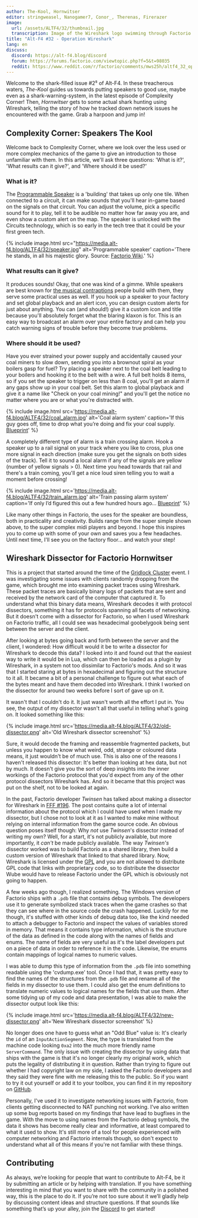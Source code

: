 ```yaml
---
author: The-Kool, Hornwitser
editor: stringweasel, Nanogamer7, Conor_, Therenas, Firerazer
image:
  url: /assets/ALTF4/32/thumbnail.jpg
  transcription: Image of the Wireshark logo swimming through Factorio's waters
title: "Alt-F4 #32 - Operation Wireshark"
lang: en
discuss:
  discord: https://alt-f4.blog/discord
  forum: https://forums.factorio.com/viewtopic.php?f=5&t=98035
  reddit: https://www.reddit.com/r/factorio/comments/mws25h/altf4_32_operation_wireshark/
---
```


Welcome to the shark-filled issue #2⁵ of Alt-F4. In these treacherous waters, *The-Kool* guides us towards putting speakers to good use, maybe even as a shark-warning-system, in the latest episode of Complexity Corner! Then, *Hornwitser* gets to some actual shark hunting using Wireshark, telling the story of how he tracked down network issues he encountered with the game. Grab a harpoon and jump in!

## Complexity Corner: Speakers <author>The Kool</author>

Welcome back to Complexity Corner, where we look over the less used or more complex mechanics of the game to give an introduction to those unfamiliar with them. In this article, we'll ask three questions: 'What is it?', 'What results can it give?', and 'Where should it be used?'

### What is it?

The [Programmable Speaker](https://wiki.factorio.com/Programmable_speaker) is a 'building' that takes up only one tile. When connected to a circuit, it can make sounds that you'll hear in-game based on the signals on that circuit. You can adjust the volume, pick a specific sound for it to play, tell it to be audible no matter how far away you are, and even show a custom alert on the map. The speaker is unlocked with the Circuits technology, which is so early in the tech tree that it could be your first green tech.

{% include image.html src="https://media.alt-f4.blog/ALTF4/32/speaker.jpg" alt='Programmable speaker' caption='There he stands, in all his majestic glory. Source: <a href="https://wiki.factorio.com/File:Programmable_speaker_entity.png">Factorio Wiki</a>.' %}

### What results can it give?

It produces sounds! Okay, that one was kind of a gimme. While speakers are best known for [the musical contraptions](https://miditorio.com/) people build with them, they serve some practical uses as well. If you hook up a speaker to your factory and set global playback and an alert icon, you can design custom alerts for just about anything. You can (and should!) give it a custom icon and title because you'll absolutely forget what the blaring klaxon is for. This is an easy way to broadcast an alarm over your entire factory and can help you catch warning signs of trouble before they become true problems.

### Where should it be used?

Have you ever strained your power supply and accidentally caused your coal miners to slow down, sending you into a brownout spiral as your boilers gasp for fuel? Try placing a speaker next to the coal belt leading to your boilers and hooking it to the belt with a wire. A full belt holds 8 items, so if you set the speaker to trigger on less than 8 coal, you'll get an alarm if any gaps show up in your coal belt. Set this alarm to global playback and give it a name like "Check on your coal mining!" and you'll get the notice no matter where you are or what you're distracted with.

{% include image.html src='https://media.alt-f4.blog/ALTF4/32/coal_alarm.jpg' alt='Coal alarm system' caption='If this guy goes off, time to drop what you’re doing and fix your coal supply. <a href="https://media.alt-f4.blog/ALTF4/32/coal_alarm_bp.txt">Blueprint</a>' %}

A completely different type of alarm is a train crossing alarm. Hook a speaker up to a rail signal on your track where you like to cross, plus one more signal in each direction (make sure you get the signals on both sides of the track). Tell it to sound a local alarm if any of the signals are yellow (number of yellow signals > 0). Next time you head towards that rail and there's a train coming, you'll get a nice loud siren telling you to wait a moment before crossing!

{% include image.html src='https://media.alt-f4.blog/ALTF4/32/train_alarm.jpg' alt='Train passing alarm system' caption='If only I’d figured this out a few hundred hours ago... <a href="https://media.alt-f4.blog/ALTF4/32/train_alarm_bp.txt">Blueprint</a>' %}

Like many other things in Factorio, the uses for the speaker are boundless, both in practicality and creativity. Builds range from the super simple shown above, to the super complex midi players and beyond. I hope this inspires you to come up with some of your own and saves you a few headaches. Until next time, I'll see you on the factory floor... and watch your step!

## Wireshark Dissector for Factorio <author>Hornwitser</author>

This is a project that started around the time of the [Gridlock Cluster](https://www.reddit.com/r/factorio/comments/c98wui/the_gridlock_cluster_a_clusterio_based_event/) event. I was investigating some issues with clients randomly dropping from the game, which brought me into examining packet traces using Wireshark. These packet traces are basically binary logs of packets that are sent and received by the network card of the computer that captured it. To understand what this binary data means, Wireshark decodes it with protocol dissectors, something it has for protocols spanning all facets of networking. But it doesn't come with a dissector for Factorio, so when I used Wireshark on Factorio traffic, all I could see was hexadecimal goobelygook being sent between the server and the client.

After looking at bytes going back and forth between the server and the client, I wondered: How difficult would it be to write a dissector for Wireshark to decode this data? I looked into it and found out that the easiest way to write it would be in Lua, which can then be loaded as a plugin by Wireshark, in a system not too dissimilar to Factorio's mods. And so it was that I started staring at bytes in hexadecimal and figuring out the structure to it all. It became a bit of a personal challenge to figure out what each of the bytes meant and have them decoded into Wireshark. I think I worked on the dissector for around two weeks before I sort of gave up on it.

It wasn't that I couldn't do it. It just wasn't worth all the effort I put in. You see, the output of my dissector wasn't all that useful in telling what's going on. It looked something like this:

{% include image.html src='https://media.alt-f4.blog/ALTF4/32/old-dissector.png' alt='Old Wireshark dissector screenshot' %}

Sure, it would decode the framing and reassemble fragmented packets, but unless you happen to know what weird, odd, strange or coloured data means, it just wouldn't be of much use. This is also one of the reasons I haven't released this dissector: It's better than looking at hex data, but not by much. It doesn't give you the sort of deep insights into the inner workings of the Factorio protocol that you'd expect from any of the other protocol dissectors Wireshark has. And so it became that this project was put on the shelf, not to be looked at again.

In the past, Factorio developer _Twinsen_ has talked about making a dissector for Wireshark in [FFF #196](https://factorio.com/blog/post/fff-196). The post contains quite a lot of internal information about the protocol which I could have used when I made my dissector, but I chose not to look at it as I wanted to make mine without relying on internal information from the game source code. An obvious question poses itself though: Why _not_ use _Twinsen_'s dissector instead of writing my own? Well, for a start, it's not publicly available, but more importantly, it _can't_ be made publicly available. The way _Twinsen's_ dissector worked was to build Factorio as a shared library, then build a custom version of Wireshark that linked to that shared library. Now, Wireshark is licensed under the [GPL](https://en.wikipedia.org/wiki/GNU_General_Public_License) and you are not allowed to distribute GPL code that links with proprietary code, so to distribute the dissector Wube would have to release Factorio under the GPL which is obviously not going to happen.

A few weeks ago though, I realized something. The Windows version of Factorio ships with a `.pdb` file that contains debug symbols. The developers use it to generate symbolized stack traces when the game crashes so that they can see where in the source code the crash happened. Luckily for me though, it's stuffed with other kinds of debug data too, like the kind needed to attach a debugger to Factorio and inspect the values of variables stored in memory. That means it contains type information, which is the structure of the data as defined in the code along with the names of fields and enums. The name of fields are very useful as it's the label developers put on a piece of data in order to reference it in the code. Likewise, the enums contain mappings of logical names to numeric values.

I was able to dump this type of information from the `.pdb` file into something readable using the 'cvdump.exe' tool. Once I had that, it was pretty easy to find the names of the structures from the `.pdb` file and rename all of the fields in my dissector to use them. I could also get the enum definitions to translate numeric values to logical names for the fields that use them. After some tidying up of my code and data presentation, I was able to make the dissector output look like this:

{% include image.html src='https://media.alt-f4.blog/ALTF4/32/new-dissector.png' alt='New Wireshark dissector screenshot' %}

No longer does one have to guess what an "Odd Blue" value is: It's clearly the `id` of an `InputActionSegment`. Now, the type is translated from the machine code looking `0xa2` into the much more friendly name `ServerCommand`. The only issue with creating the dissector by using data that ships with the game is that it's no longer clearly my original work, which puts the legality of distributing it in question. Rather than trying to figure out whether I had copyright law on my side, I asked the Factorio developers and they said they were fine with me releasing this to the public. So if you want to try it out yourself or add it to your toolbox, you can find it in my repository on [GitHub](https://github.com/Hornwitser/factorio_dissector).

Personally, I've used it to investigate networking issues with Factorio, from clients getting disconnected to NAT punching not working. I've also written up some bug reports based on my findings that have lead to bugfixes in the game. With the move to using names from the Factorio debug symbols, the data it shows has become really clear and informative, at least compared to what it used to show. It's still more of a tool for people experienced with computer networking and Factorio internals though, so don't expect to understand what all of this means if you're not familiar with these things.

## Contributing

As always, we’re looking for people that want to contribute to Alt-F4, be it by submitting an article or by helping with translation. If you have something interesting in mind that you want to share with the community in a polished way, this is the place to do it. If you’re not too sure about it we’ll gladly help by discussing content ideas and structure questions. If that sounds like something that’s up your alley, join the [Discord](https://alt-f4.blog/discord) to get started!

